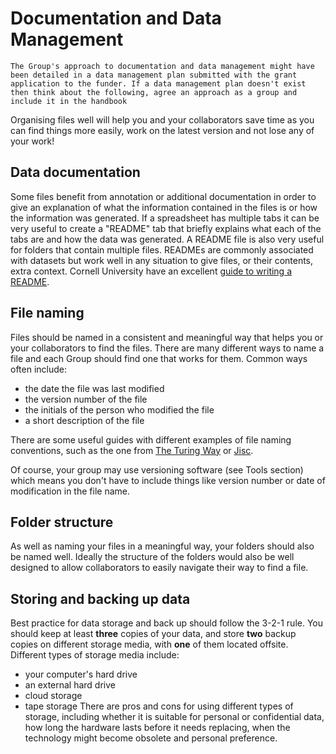 # Documentation and Data Management

```{tip} 
The Group's approach to documentation and data management might have been detailed in a data management plan submitted with the grant application to the funder. If a data management plan doesn't exist then think about the following, agree an approach as a group and include it in the handbook
```

Organising files well will help you and your collaborators save time as you can find things more easily, work on the latest version and not lose any of your work!

## Data documentation
Some files benefit from annotation or additional documentation in order to give an explanation of what the information contained in the files is or how the information was generated. 
If a spreadsheet has multiple tabs it can be very useful to create a "README" tab that briefly explains what each of the tabs are and how the data was generated.
A README file is also very useful for folders that contain multiple files. 
READMEs are commonly associated with datasets but work well in any situation to give files, or their contents, extra context. 
Cornell University have an excellent [guide to writing a README](https://data.research.cornell.edu/content/readme).

## File naming
Files should be named in a consistent and meaningful way that helps you or your collaborators to find the files. 
There are many different ways to name a file and each Group should find one that works for them. 
Common ways often include:
- the date the file was last modified
- the version number of the file
- the initials of the person who modified the file
- a short description of the file

There are some useful guides with different examples of file naming conventions, such as the one from [The Turing Way](https://the-turing-way.netlify.app/project-design/filenaming.html) or [Jisc](https://www.jisc.ac.uk/guides/managing-information/good-file-name).

Of course, your group may use versioning software (see Tools section) which means you don't have to include things like version number or date of modification in the file name.

## Folder structure
As well as naming your files in a meaningful way, your folders should also be named well. 
Ideally the structure of the folders would also be well designed to allow collaborators to easily navigate their way to find a file.

## Storing and backing up data
Best practice for data storage and back up should follow the 3-2-1 rule. 
You should keep at least **three** copies of your data, and store **two** backup copies on different storage media, with **one** of them located offsite.
Different types of storage media include:
- your computer's hard drive
- an external hard drive
- cloud storage
- tape storage
There are pros and cons for using different types of storage, including whether it is suitable for personal or confidential data, how long the hardware lasts before it needs replacing, when the technology might become obsolete and personal preference.

